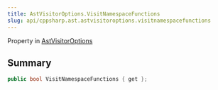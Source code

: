 ```yaml
---
title: AstVisitorOptions.VisitNamespaceFunctions
slug: api/cppsharp.ast.astvisitoroptions.visitnamespacefunctions
---
```

Property in [AstVisitorOptions](/api/cppsharp/ast/astvisitoroptions)

## Summary



```csharp
public bool VisitNamespaceFunctions { get };
```


